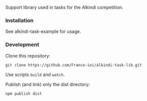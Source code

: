 
Support library used in tasks for the Alkindi competition.

### Installation

See alkindi-task-example for usage.

### Development

Clone this repository:

```
git clone https://github.com/France-ioi/alkindi-task-lib.git
```

Use scripts `build` and `watch`.

Publish (and link) only the dist directory:

```
npm publish dist
```

